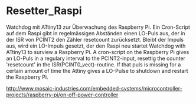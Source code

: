 # Resetter_Raspi
Watchdog mit ATtiny13 zur Überwachung des Raspberry Pi. Ein Cron-Script auf dem Raspi gibt in regelmässigen Abständen einen LO-Puls aus, der in der ISR von PCINT2 den Zähler resetcount zurücksetzt. Bleibt der Impuls aus, wird ein LO-Impuls gesetzt, der den Raspi neu startet
 Watchdog with ATtiny13 to surview a Raspberry Pi. 
 A cron-script on the Raspberry Pi gives an LO-Puls in a regulary interval to the PCINT2-input, resettig the counter 'resetcount' in the ISR(PCINT0_vect)-routine. If that puls is missing for a certain amount of time the Attiny gives a LO-Pulse to shutdown and restart the Raspberry Pi.
 
 http://www.mosaic-industries.com/embedded-systems/microcontroller-projects/raspberry-pi/on-off-power-controller
